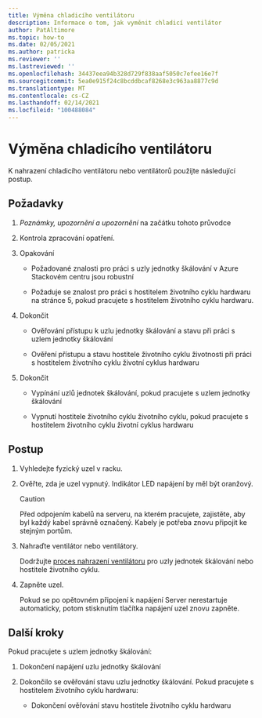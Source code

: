 ```yaml
---
title: Výměna chladicího ventilátoru
description: Informace o tom, jak vyměnit chladicí ventilátor
author: PatAltimore
ms.topic: how-to
ms.date: 02/05/2021
ms.author: patricka
ms.reviewer: ''
ms.lastreviewed: ''
ms.openlocfilehash: 34437eea94b328d729f838aaf5050c7efee16e7f
ms.sourcegitcommit: 5ea0e915f24c8bcddbcaf8268e3c963aa8877c9d
ms.translationtype: MT
ms.contentlocale: cs-CZ
ms.lasthandoff: 02/14/2021
ms.locfileid: "100488084"
---
```

# <a name="replacing-a-cooling-fan"></a>Výměna chladicího ventilátoru

K nahrazení chladicího ventilátoru nebo ventilátorů použijte následující postup.

## <a name="prerequisites"></a>Požadavky

1.  *Poznámky, upozornění a upozornění* na začátku tohoto průvodce

2.  Kontrola zpracování opatření.

3.  Opakování

    -   Požadované znalosti pro práci s uzly jednotky škálování v Azure Stackovém centru jsou robustní

    -   Požaduje se znalost pro práci s hostitelem životního cyklu hardwaru na stránce 5, pokud pracujete s hostitelem životního cyklu hardwaru.

4.  Dokončit

    -   Ověřování přístupu k uzlu jednotky škálování a stavu při práci s uzlem jednotky škálování

    -   Ověření přístupu a stavu hostitele životního cyklu životnosti při práci s hostitelem životního cyklu životní cyklus hardwaru

5.  Dokončit

    -   Vypínání uzlů jednotek škálování, pokud pracujete s uzlem jednotky škálování

    -   Vypnutí hostitele životního cyklu životního cyklu, pokud pracujete s hostitelem životního cyklu životní cyklus hardwaru

## <a name="steps"></a>Postup

1.  Vyhledejte fyzický uzel v racku.

2.  Ověřte, zda je uzel vypnutý. Indikátor LED napájení by měl být oranžový.

    > [!CAUTION]
    > Před odpojením kabelů na serveru, na kterém pracujete, zajistěte, aby byl každý kabel správně označený. Kabely je potřeba znovu připojit ke stejným portům.
    
3.  Nahraďte ventilátor nebo ventilátory.

    Dodržujte [proces nahrazení ventilátoru](https://www.dell.com/support/manuals/us/en/04/poweredge-r640/per640_ism_pub/dell-emc-poweredge-r640-overview?guid=guid-f39be9ba-158c-45e3-b8b1-f07bb750d6d4) pro uzly jednotek škálování nebo hostitele životního cyklu.
    
4.  Zapněte uzel.

    Pokud se po opětovném připojení k napájení Server nerestartuje automaticky, potom stisknutím tlačítka napájení uzel znovu zapněte.
    
## <a name="next-steps"></a>Další kroky

Pokud pracujete s uzlem jednotky škálování:

1.  Dokončení napájení uzlu jednotky škálování

2.  Dokončilo se ověřování stavu uzlu jednotky škálování. Pokud pracujete s hostitelem životního cyklu hardwaru:

    -   Dokončení ověřování stavu hostitele životního cyklu hardwaru
    
